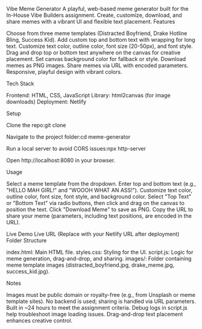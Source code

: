 Vibe Meme Generator
A playful, web-based meme generator built for the In-House Vibe Builders assignment. Create, customize, download, and share memes with a vibrant UI and flexible text placement.
Features

Choose from three meme templates (Distracted Boyfriend, Drake Hotline Bling, Success Kid).
Add custom top and bottom text with wrapping for long text.
Customize text color, outline color, font size (20-50px), and font style.
Drag and drop top or bottom text anywhere on the canvas for creative placement.
Set canvas background color for fallback or style.
Download memes as PNG images.
Share memes via URL with encoded parameters.
Responsive, playful design with vibrant colors.

Tech Stack

Frontend: HTML, CSS, JavaScript
Library: html2canvas (for image downloads)
Deployment: Netlify

Setup

Clone the repo:git clone <repo-url>


Navigate to the project folder:cd meme-generator


Run a local server to avoid CORS issues:npx http-server


Open http://localhost:8080 in your browser.

Usage

Select a meme template from the dropdown.
Enter top and bottom text (e.g., "HELLO MAH GIRL!" and "WOOOH WHAT AN ASS!").
Customize text color, outline color, font size, font style, and background color.
Select "Top Text" or "Bottom Text" via radio buttons, then click and drag on the canvas to position the text.
Click "Download Meme" to save as PNG.
Copy the URL to share your meme (parameters, including text positions, are encoded in the URL).

Live Demo
Live URL (Replace with your Netlify URL after deployment)
Folder Structure

index.html: Main HTML file.
styles.css: Styling for the UI.
script.js: Logic for meme generation, drag-and-drop, and sharing.
images/: Folder containing meme template images (distracted_boyfriend.jpg, drake_meme.jpg, success_kid.jpg).

Notes

Images must be public domain or royalty-free (e.g., from Unsplash or meme template sites).
No backend is used; sharing is handled via URL parameters.
Built in ~24 hours to meet the assignment criteria.
Debug logs in script.js help troubleshoot image loading issues.
Drag-and-drop text placement enhances creative control.

